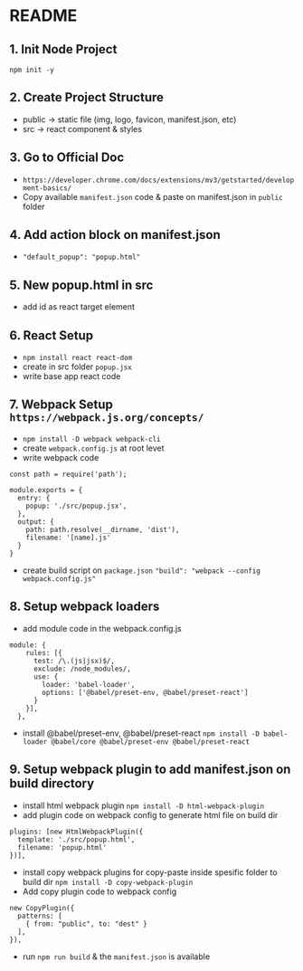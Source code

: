 # README

## 1. Init Node Project

`npm init -y`

## 2. Create Project Structure

- public -> static file (img, logo, favicon, manifest.json, etc)
- src -> react component & styles

## 3. Go to Official Doc

- `https://developer.chrome.com/docs/extensions/mv3/getstarted/development-basics/`
- Copy available `manifest.json` code & paste on manifest.json in `public` folder

## 4. Add action block on manifest.json

- `"default_popup": "popup.html"`

## 5. New popup.html in src

- add id as react target element

## 6. React Setup

- `npm install react react-dom`
- create in src folder `popup.jsx`
- write base app react code

## 7. Webpack Setup `https://webpack.js.org/concepts/`

- `npm install -D webpack webpack-cli`
- create `webpack.config.js` at root levet
- write webpack code

```
const path = require('path');

module.exports = {
  entry: {
    popup: './src/popup.jsx',
  },
  output: {
    path: path.resolve(__dirname, 'dist'),
    filename: '[name].js'
  }
}
```

- create build script on `package.json`
  `"build": "webpack --config webpack.config.js"`

## 8. Setup webpack loaders

- add module code in the webpack.config.js

```
module: {
    rules: [{
      test: /\.(js|jsx)$/,
      exclude: /node_modules/,
      use: {
        loader: 'babel-loader',
        options: ['@babel/preset-env, @babel/preset-react']
      }
    }],
  },
```

- install @babel/preset-env, @babel/preset-react
  `npm install -D babel-loader @babel/core @babel/preset-env @babel/preset-react`

## 9. Setup webpack plugin to add manifest.json on build directory

- install html webpack plugin `npm install -D html-webpack-plugin`
- add plugin code on webpack config to generate html file on build dir

```
plugins: [new HtmlWebpackPlugin({
  template: './src/popup.html',
  filename: 'popup.html'
})],
```

- install copy webpack plugins for copy-paste inside spesific folder to build dir
  `npm install -D copy-webpack-plugin`
- Add copy plugin code to webpack config

```
new CopyPlugin({
  patterns: [
    { from: "public", to: "dest" }
  ],
}),
```

- run `npm run build` & the `manifest.json` is available
